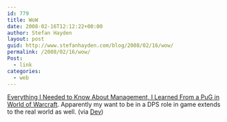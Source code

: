 ```yaml
---
id: 779
title: WoW
date: 2008-02-16T12:12:22+00:00
author: Stefan Hayden
layout: post
guid: http://www.stefanhayden.com/blog/2008/02/16/wow/
permalink: /2008/02/16/wow/
Post:
  - link
categories:
  - web
---
```

<a href="http://community.livejournal.com/worldofwarcraft/6628052.html">Everything I Needed to Know About Management, I Learned From a PuG in World of Warcraft</a>. Apparently my want to be in a DPS role in game extends to the real world as well. (via <a href="http://locke61dv.livejournal.com/">Dev</a>)